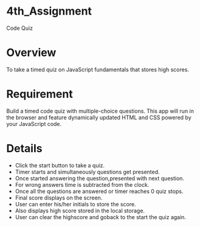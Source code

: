 # 4th_Assignment
Code Quiz

# Overview
To take a timed quiz on JavaScript fundamentals that stores high scores.

# Requirement
Build a timed code quiz with multiple-choice questions. This app will run in the browser and feature dynamically updated HTML and CSS powered by your JavaScript code. 

# Details
- Click the start button to take a quiz.
- Timer starts and simultaneously questions get presented.
- Once started answering the question,presented with next question.
- For wrong answers time is subtracted from the clock.
- Once all the questions are answered or timer reaches 0 quiz stops.
- Final score displays on the screen.
- User can enter his/her initials to store the score.
- Also displays high score stored in the local storage.
- User can clear the highscore and goback to the start the quiz again.